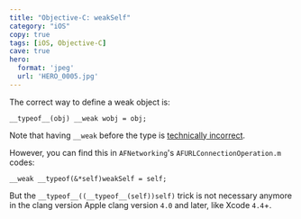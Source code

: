 ```yaml
---
title: "Objective-C: weakSelf"
category: "iOS"
copy: true
tags: [iOS, Objective-C]
cave: true
hero:
  format: 'jpeg'
  url: 'HERO_0005.jpg'
---
```

The correct way to define a weak object is:

```objc
__typeof__(obj) __weak wobj = obj;
```

Note that having `__weak` before the type is [technically incorrect](https://developer.apple.com/library/mac/#releasenotes/ObjectiveC/RN-TransitioningToARC/Introduction/Introduction.html).

However, you can find this in `AFNetworking`'s `AFURLConnectionOperation.m` codes:

```objc
__weak __typeof(&*self)weakSelf = self;
```

But the `__typeof__((__typeof__(self))self)` trick is not necessary anymore in the clang version Apple clang version `4.0` and later, like Xcode `4.4`+.
